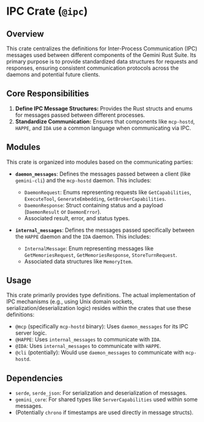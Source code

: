 # IPC Crate (`@ipc`)

## Overview

This crate centralizes the definitions for Inter-Process Communication (IPC) messages used between different components of the Gemini Rust Suite. Its primary purpose is to provide standardized data structures for requests and responses, ensuring consistent communication protocols across the daemons and potential future clients.

## Core Responsibilities

1.  **Define IPC Message Structures:** Provides the Rust structs and enums for messages passed between different processes.
2.  **Standardize Communication:** Ensures that components like `mcp-hostd`, `HAPPE`, and `IDA` use a common language when communicating via IPC.

## Modules

This crate is organized into modules based on the communicating parties:

*   **`daemon_messages`**: Defines the messages passed between a client (like `gemini-cli`) and the `mcp-hostd` daemon. This includes:
    *   `DaemonRequest`: Enums representing requests like `GetCapabilities`, `ExecuteTool`, `GenerateEmbedding`, `GetBrokerCapabilities`.
    *   `DaemonResponse`: Struct containing status and a payload (`DaemonResult` or `DaemonError`).
    *   Associated result, error, and status types.

*   **`internal_messages`**: Defines the messages passed specifically between the `HAPPE` daemon and the `IDA` daemon. This includes:
    *   `InternalMessage`: Enum representing messages like `GetMemoriesRequest`, `GetMemoriesResponse`, `StoreTurnRequest`.
    *   Associated data structures like `MemoryItem`.

## Usage

This crate primarily provides type definitions. The actual implementation of IPC mechanisms (e.g., using Unix domain sockets, serialization/deserialization logic) resides within the crates that use these definitions:

*   `@mcp` (specifically `mcp-hostd` binary): Uses `daemon_messages` for its IPC server logic.
*   `@HAPPE`: Uses `internal_messages` to communicate with `IDA`.
*   `@IDA`: Uses `internal_messages` to communicate with `HAPPE`.
*   `@cli` (potentially): Would use `daemon_messages` to communicate with `mcp-hostd`.

## Dependencies

*   `serde`, `serde_json`: For serialization and deserialization of messages.
*   `gemini_core`: For shared types like `ServerCapabilities` used within some messages.
*   (Potentially `chrono` if timestamps are used directly in message structs). 